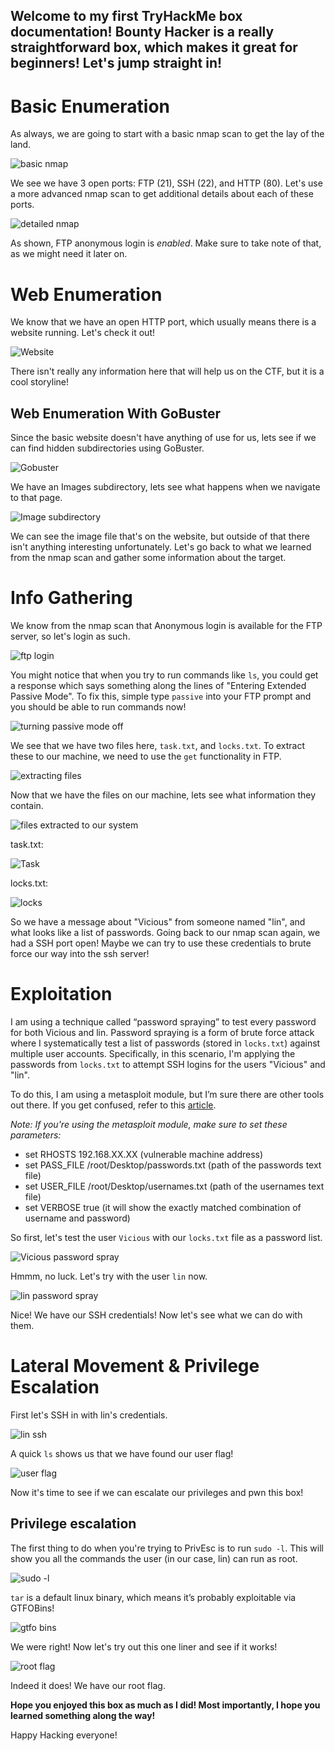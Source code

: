 ## Welcome to my first TryHackMe box documentation! Bounty Hacker is a really straightforward box, which makes it great for beginners! Let's jump straight in! 

# Basic Enumeration

As always, we are going to start with a basic nmap scan to get the lay of the land.

![basic nmap](https://github.com/NTHSec/CTF-Writeups/assets/150489159/c90c53e4-9486-4fcc-9259-0251ba1d8212)


We see we have 3 open ports: FTP (21), SSH (22), and HTTP (80). Let's use a more advanced nmap scan to get additional details about each of these ports.

![detailed nmap](https://github.com/NTHSec/CTF-Writeups/assets/150489159/69e7ffc5-2e9b-48a3-9222-cb5ef653da92)

As shown, FTP anonymous login is _enabled_. Make sure to take note of that, as we might need it later on.


# Web Enumeration

We know that we have an open HTTP port, which usually means there is a website running. Let's check it out!

![Website](https://github.com/NTHSec/CTF-Writeups/assets/150489159/c7c3bfd6-1e12-4486-9edb-8b8d07867d1a)

There isn't really any information here that will help us on the CTF, but it is a cool storyline! 


## Web Enumeration With GoBuster

Since the basic website doesn't have anything of use for us, lets see if we can find hidden subdirectories using GoBuster.

![Gobuster](https://github.com/NTHSec/CTF-Writeups/assets/150489159/0260bffc-3730-42af-8791-6d78c15c1518)

We have an Images subdirectory, lets see what happens when we navigate to that page.

![Image subdirectory](https://github.com/NTHSec/CTF-Writeups/assets/150489159/b295a4fa-75be-4c4f-8db2-ef0fe6edfded)

We can see the image file that's on the website, but outside of that there isn't anything interesting unfortunately. Let's go back to what we learned from the nmap scan and gather some information about the target.


# Info Gathering

We know from the nmap scan that Anonymous login is available for the FTP server, so let's login as such.

![ftp login](https://github.com/NTHSec/CTF-Writeups/assets/150489159/4c2b36a1-efad-4d6d-bf40-f258d6b36233)

You might notice that when you try to run commands like `ls`, you could get a response which says something along the lines of "Entering Extended Passive Mode". To fix this, simple type `passive` into your FTP prompt and you should be able to run commands now!

![turning passive mode off](https://github.com/NTHSec/CTF-Writeups/assets/150489159/c23e097e-9f64-4af3-9090-a8963d1d9247)

We see that we have two files here, `task.txt`, and `locks.txt`. To extract these to our machine, we need to use the `get` functionality in FTP.

![extracting files](https://github.com/NTHSec/CTF-Writeups/assets/150489159/92cb9fa6-82c4-4942-aa87-fc13065b3da0)

Now that we have the files on our machine, lets see what information they contain.

![files extracted to our system](https://github.com/NTHSec/CTF-Writeups/assets/150489159/7fea5569-c680-4173-9c89-7fafa805d405)

task.txt:

![Task](https://github.com/NTHSec/CTF-Writeups/assets/150489159/cf244bf4-2e9f-44d2-b021-3b228339a1c2)



locks.txt:

![locks](https://github.com/NTHSec/CTF-Writeups/assets/150489159/e991f1ef-f122-4fc4-abf6-9bb75af15b47)

So we have a message about "Vicious" from someone named "lin", and what looks like a list of passwords. Going back to our nmap scan again, we had a SSH port open! Maybe we can try to use these credentials to brute force our way into the ssh server!


# Exploitation

I am using a technique called “password spraying” to test every password for both Vicious and lin. Password spraying is a form of brute force attack where I systematically test a list of passwords (stored in `locks.txt`) against multiple user accounts. Specifically, in this scenario, I'm applying the passwords from `locks.txt` to attempt SSH logins for the users "Vicious" and "lin". 

To do this, I am using a metasploit module, but I’m sure there are other tools out there. If you get confused, refer to this [article](https://www.geeksforgeeks.org/how-to-brute-force-ssh-in-kali-linux/).

*Note: If you're using the metasploit module, make sure to set these parameters:*
- set RHOSTS 192.168.XX.XX (vulnerable machine address) 
- set PASS_FILE /root/Desktop/passwords.txt (path of the passwords text file)
- set USER_FILE /root/Desktop/usernames.txt (path of the usernames text file)
- set VERBOSE true (it will show the exactly matched combination of username and password)


So first, let's test the user `Vicious` with our `locks.txt` file as a password list.

![Vicious password spray](https://github.com/NTHSec/CTF-Writeups/assets/150489159/73775070-c9e0-4c88-b200-659d85ff11e1)

Hmmm, no luck. Let's try with the user `lin` now.

![lin password spray](https://github.com/NTHSec/CTF-Writeups/assets/150489159/62b05fdf-ea52-43da-b497-6f5879e520d8)

Nice! We have our SSH credentials! Now let's see what we can do with them.


# Lateral Movement & Privilege Escalation 

First let's SSH in with lin's credentials.

![lin ssh](https://github.com/NTHSec/CTF-Writeups/assets/150489159/1ad4a13a-8185-48e7-9750-e875341d6578)

A quick `ls` shows us that we have found our user flag!

![user flag](https://github.com/NTHSec/CTF-Writeups/assets/150489159/510d688f-f5ed-4b58-9cef-a25939427c0f)

Now it's time to see if we can escalate our privileges and pwn this box!

## Privilege escalation

The first thing to do when you're trying to PrivEsc is to run `sudo -l`. This will show you all the commands the user (in our case, lin) can run as root.

![sudo -l](https://github.com/NTHSec/CTF-Writeups/assets/150489159/1e47761a-9d62-44ba-ba81-824d659657f9)


`tar` is a default linux binary, which means it’s probably exploitable via GTFOBins! 

![gtfo bins](https://github.com/NTHSec/CTF-Writeups/assets/150489159/a1b32b98-6c69-4af0-9638-decea46fd3f5)


We were right! Now let's try out this one liner and see if it works!

![root flag](https://github.com/NTHSec/CTF-Writeups/assets/150489159/ece594df-3659-4e01-9e1e-7224aa8fc7d7)


Indeed it does! We have our root flag.


**Hope you enjoyed this box as much as I did! Most importantly, I hope you learned something along the way!**

Happy Hacking everyone!




